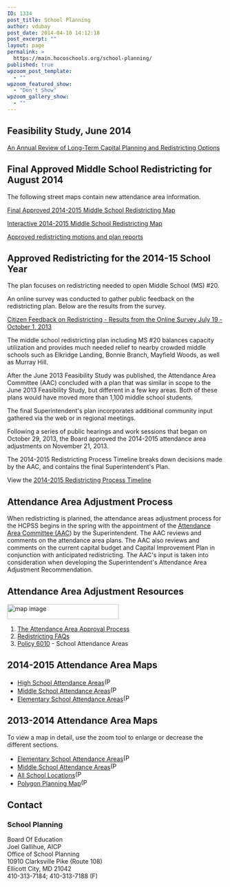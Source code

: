 ```yaml
---
ID: 1334
post_title: School Planning
author: vdubay
post_date: 2014-04-10 14:12:18
post_excerpt: ""
layout: page
permalink: >
  https://main.hocoschools.org/school-planning/
published: true
wpzoom_post_template:
  - ""
wpzoom_featured_show:
  - "Don't Show"
wpzoom_gallery_show:
  - ""
---
```

<h2>Feasibility Study, June 2014</h2>

<p><a href="/f/schoolplanning/2014-feasibility-study.pdf">An Annual Review of Long-Term Capital Planning and Redistricting Options</a></p>

<h2>Final Approved Middle School Redistricting for August 2014</h2>

<p>The following street maps contain new attendance area information.</p>

<p><a href="/f/schoolplanning/finalplanningmap.pdf">Final Approved 2014-2015 Middle School Redistricting Map</a></p>

<p><a href="http://hcpss-gis.maps.arcgis.com/apps/OnePane/basicviewer/index.html?appid=46feb199a56a44b2acd18e5a00b00457" target="_blank">Interactive 2014-2015 Middle School Redistricting Map</a></p>

<p><a href="http://www.boarddocs.com/mabe/hcpssmd/Board.nsf/goto?open&amp;id=9D7KLN5190C5">Approved redistricting motions and plan reports </a></p>

<h2>Approved Redistricting for the 2014-15 School Year</h2>

<p>The plan focuses on redistricting needed to open Middle School (MS) #20.</p>

<p>An online survey was conducted to gather public feedback on the redistricting plan. Below are the results from the survey.</p>

<a href="https://docs.google.com/file/d/0B_C1AFKqRUDnQTI2WGwxTW9pd00/edit?usp=sharing" target="_blank">Citizen Feedback on Redistricting - Results from the Online Survey July 19 - October 1, 2013 </a>

<p>The middle school redistricting plan including MS #20 balances capacity utilization and provides much needed relief to nearby crowded middle schools such as Elkridge Landing, Bonnie Branch, Mayfield Woods, as well as Murray Hill.</p>

<p>After the June 2013 Feasibility Study was published, the Attendance Area Committee (AAC) concluded with a plan that was similar in scope to the June 2013 Feasibility Study, but different in a few key areas. Both of these plans would have moved more than 1,100 middle school students.</p>

<p>The final Superintendent's plan incorporates additional community input gathered via the web or in regional meetings.</p>

<p>Following a series of public hearings and work sessions that began on October 29, 2013, the Board approved the 2014-2015 attendance area adjustments on November 21, 2013.</p>

<p>The 2014-2015 Redistricting Process Timeline breaks down decisions made by the AAC, and contains the final Superintendent's Plan.</p>

<p>View the <a href="/school-planning/redistricting-process/">2014-2015 Redistricting Process Timeline</a></p>

<h2>Attendance Area Adjustment Process</h2>

<p>When redistricting is planned, the attendance areas adjustment process for the HCPSS begins in the spring with the appointment of the <a href="/school-planning/aac-process/">Attendance Area Committee (AAC</a>) by the Superintendent. The AAC reviews and comments on the attendance area plans. The AAC also reviews and comments on the current capital budget and Capital Improvement Plan in conjunction with anticipated redistricting. The AAC's input is taken into consideration when developing the Superintendent's Attendance Area Adjustment Recommendation.</p>

<h2>Attendance Area Adjustment Resources</h2>

<p><a href="https://hcpss2.securesites.net/SchoolLocator/index.jsp" target="_blank"><img src="/f/schoolplanning/inline_buslocator.jpg" alt="map image" width="259" height="35" border="0" /></a></p>

<ol>
  <li><a href="/school-planning/aac-process/#approval">The Attendance Area Approval Process</a></li>
  <li><a href="/school-planning/redistricting-faqs/">Redistricting FAQs</a></li>
  <li><a href="/f/board/policies/6010.pdf">Policy 6010</a> - School Attendance Areas</li>
</ol>

<h2>2014-2015 Attendance Area Maps</h2>
<ul>
  <li><a href="/f/schoolplanning/map-hs201415.pdf">High School Attendance Areas<img src="/f/images/bullet-pdf.gif" border="0" align="bottom" width="16" height="16" alt="(PDF)"></a></li>
  <li><a href="/f/schoolplanning/map-ms201415.pdf">Middle School Attendance Areas<img src="/f/images/bullet-pdf.gif" border="0" align="bottom" width="16" height="16" alt="(PDF)"></a></li>
  <li><a href="/f/schoolplanning/map-es201415.pdf">Elementary School Attendance Areas<img src="/f/images/bullet-pdf.gif" border="0" align="bottom" width="16" height="16" alt="(PDF)"></a></li>
</ul>

<h2>2013-2014 Attendance Area Maps</h2>
<p>To view a map in detail, use the zoom tool to enlarge or decrease the different sections.</p>

<ul>
  <li><a href="/f/schoolplanning/map_es201314.pdf">Elementary School Attendance Areas<img src="/f/images/bullet-pdf.gif" border="0" align="bottom" width="16" height="16" alt="(PDF)"></a></li>
  <li><a href="/f/schoolplanning/map_ms201213.pdf">Middle School Attendance Areas<img src="/f/images/bullet-pdf.gif" border="0" align="bottom" width="16" height="16" alt="(PDF)"></a></li>
  <li><a href="/f/schoolplanning/map_locations201213.pdf">All School Locations<img src="/f/images/bullet-pdf.gif" border="0" align="bottom" width="16" height="16" alt="(PDF)"></a></li>
  <li><a href="/f/schoolplanning/map_polygon201213.pdf">Polygon Planning Map<img src="/f/images/bullet-pdf.gif" border="0" align="bottom" width="16" height="16" alt="(PDF)"></a></li>
</ul>

<h2>Contact</h2>
<h3>School Planning</h3>
<p>Board Of Education<br />
Joel Gallihue, AICP<br />
Office of School Planning<br />
10910 Clarksville Pike (Route 108)<br />
Ellicott City, MD 21042<br />
410-313-7184; 410-313-7188 (F)<br />
</p>
